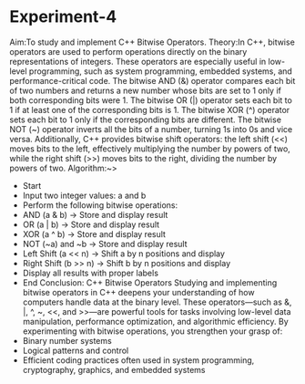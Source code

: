 # Experiment-4
Aim:To study and implement C++ Bitwise Operators.
Theory:In C++, bitwise operators are used to perform operations directly on the binary representations of integers. These operators are especially useful in low-level programming, such as system programming, embedded systems, and performance-critical code.
The bitwise AND (&) operator compares each bit of two numbers and returns a new number whose bits are set to 1 only if both corresponding bits were 1. The bitwise OR (|) operator sets each bit to 1 if at least one of the corresponding bits is 1. The bitwise XOR (^) operator sets each bit to 1 only if the corresponding bits are different. The bitwise NOT (~) operator inverts all the bits of a number, turning 1s into 0s and vice versa.
Additionally, C++ provides bitwise shift operators: the left shift (<<) moves bits to the left, effectively multiplying the number by powers of two, while the right shift (>>) moves bits to the right, dividing the number by powers of two.
Algorithm:~>
- Start
- Input two integer values: a and b
- Perform the following bitwise operations:
- AND (a & b) → Store and display result
- OR (a | b) → Store and display result
- XOR (a ^ b) → Store and display result
- NOT (~a) and ~b → Store and display result
- Left Shift (a << n) → Shift a by n positions and display
- Right Shift (b >> n) → Shift b by n positions and display
- Display all results with proper labels
- End
Conclusion: C++ Bitwise Operators
Studying and implementing bitwise operators in C++ deepens your understanding of how computers handle data at the binary level. These operators—such as &, |, ^, ~, <<, and >>—are powerful tools for tasks involving low-level data manipulation, performance optimization, and algorithmic efficiency.
By experimenting with bitwise operations, you strengthen your grasp of:
- Binary number systems
- Logical patterns and control
- Efficient coding practices often used in system programming, cryptography, graphics, and embedded systems


